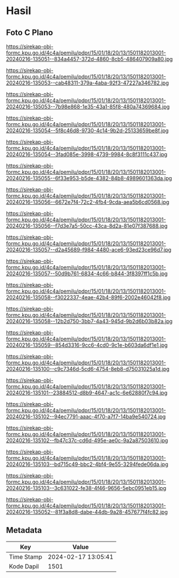 # Hasil

## Foto C Plano

https://sirekap-obj-formc.kpu.go.id/4c4a/pemilu/pdpr/15/01/18/20/13/1501182013001-20240216-135051--834a4457-372d-4860-8cb5-486407909a80.jpg

https://sirekap-obj-formc.kpu.go.id/4c4a/pemilu/pdpr/15/01/18/20/13/1501182013001-20240216-135053--cab48311-379a-4aba-92f3-47227a346782.jpg

https://sirekap-obj-formc.kpu.go.id/4c4a/pemilu/pdpr/15/01/18/20/13/1501182013001-20240216-135053--7b98e868-1e35-43a1-85f8-480a74369684.jpg

https://sirekap-obj-formc.kpu.go.id/4c4a/pemilu/pdpr/15/01/18/20/13/1501182013001-20240216-135054--5f8c46d8-9730-4c14-9b2d-25133659be8f.jpg

https://sirekap-obj-formc.kpu.go.id/4c4a/pemilu/pdpr/15/01/18/20/13/1501182013001-20240216-135054--3fad085e-3998-4739-9984-8c8f3111c437.jpg

https://sirekap-obj-formc.kpu.go.id/4c4a/pemilu/pdpr/15/01/18/20/13/1501182013001-20240216-135055--6f33e953-b5de-4382-84b8-4989601363da.jpg

https://sirekap-obj-formc.kpu.go.id/4c4a/pemilu/pdpr/15/01/18/20/13/1501182013001-20240216-135056--6672e7f4-72c2-4fb4-9cda-aea5b6cd0568.jpg

https://sirekap-obj-formc.kpu.go.id/4c4a/pemilu/pdpr/15/01/18/20/13/1501182013001-20240216-135056--f7d3e7a5-50cc-43ca-8d2a-81e07f387688.jpg

https://sirekap-obj-formc.kpu.go.id/4c4a/pemilu/pdpr/15/01/18/20/13/1501182013001-20240216-135057--d2a45689-f984-4480-ace6-93ed23ce96d7.jpg

https://sirekap-obj-formc.kpu.go.id/4c4a/pemilu/pdpr/15/01/18/20/13/1501182013001-20240216-135057--50d9b761-6834-4c66-b844-3f8397ff1c5b.jpg

https://sirekap-obj-formc.kpu.go.id/4c4a/pemilu/pdpr/15/01/18/20/13/1501182013001-20240216-135058--f3022337-4eae-42b4-89f6-2002e46042f8.jpg

https://sirekap-obj-formc.kpu.go.id/4c4a/pemilu/pdpr/15/01/18/20/13/1501182013001-20240216-135058--12b2d750-3bb7-4a43-945d-9b2d6b03b82a.jpg

https://sirekap-obj-formc.kpu.go.id/4c4a/pemilu/pdpr/15/01/18/20/13/1501182013001-20240216-135059--854d3316-9cc6-4cd0-9c1e-b603da6df1e1.jpg

https://sirekap-obj-formc.kpu.go.id/4c4a/pemilu/pdpr/15/01/18/20/13/1501182013001-20240216-135100--c9c7346d-5cd6-4754-8eb8-d75031025a1d.jpg

https://sirekap-obj-formc.kpu.go.id/4c4a/pemilu/pdpr/15/01/18/20/13/1501182013001-20240216-135101--23884512-d8b9-4647-ac1c-6e62880f7c94.jpg

https://sirekap-obj-formc.kpu.go.id/4c4a/pemilu/pdpr/15/01/18/20/13/1501182013001-20240216-135102--94ec7791-aaac-4f70-a7f7-14ba9e540724.jpg

https://sirekap-obj-formc.kpu.go.id/4c4a/pemilu/pdpr/15/01/18/20/13/1501182013001-20240216-135102--fb47c37c-cd6d-495e-ae0c-9a2a87503610.jpg

https://sirekap-obj-formc.kpu.go.id/4c4a/pemilu/pdpr/15/01/18/20/13/1501182013001-20240216-135103--bd715c49-bbc2-4bf4-9e55-3294fede06da.jpg

https://sirekap-obj-formc.kpu.go.id/4c4a/pemilu/pdpr/15/01/18/20/13/1501182013001-20240216-135103--3c631022-fe38-4f46-9656-5ebc0951eb15.jpg

https://sirekap-obj-formc.kpu.go.id/4c4a/pemilu/pdpr/15/01/18/20/13/1501182013001-20240216-135052--81f3a8d8-dabe-44db-9a28-457677f4fc82.jpg


## Metadata

| Key        | Value               |
| ---------- | ------------------- |
| Time Stamp | 2024-02-17 13:05:41 |
| Kode Dapil | 1501                |



